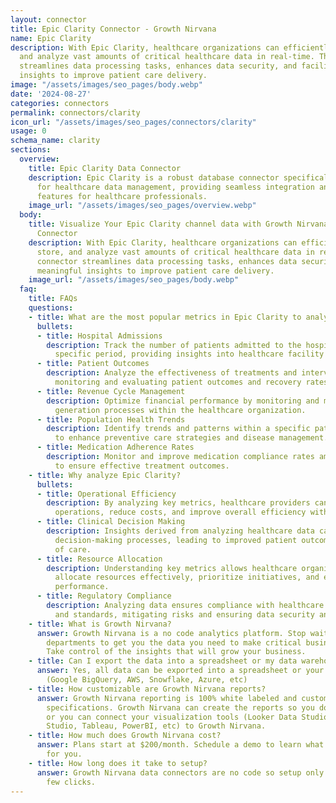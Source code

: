 ```yaml
---
layout: connector
title: Epic Clarity Connector - Growth Nirvana
name: Epic Clarity
description: With Epic Clarity, healthcare organizations can efficiently access, store,
  and analyze vast amounts of critical healthcare data in real-time. The connector
  streamlines data processing tasks, enhances data security, and facilitates meaningful
  insights to improve patient care delivery.
image: "/assets/images/seo_pages/body.webp"
date: '2024-08-27'
categories: connectors
permalink: connectors/clarity
icon_url: "/assets/images/seo_pages/connectors/clarity"
usage: 0
schema_name: clarity
sections:
  overview:
    title: Epic Clarity Data Connector
    description: Epic Clarity is a robust database connector specifically designed
      for healthcare data management, providing seamless integration and advanced
      features for healthcare professionals.
    image_url: "/assets/images/seo_pages/overview.webp"
  body:
    title: Visualize Your Epic Clarity channel data with Growth Nirvana's Epic Clarity
      Connector
    description: With Epic Clarity, healthcare organizations can efficiently access,
      store, and analyze vast amounts of critical healthcare data in real-time. The
      connector streamlines data processing tasks, enhances data security, and facilitates
      meaningful insights to improve patient care delivery.
    image_url: "/assets/images/seo_pages/body.webp"
  faq:
    title: FAQs
    questions:
    - title: What are the most popular metrics in Epic Clarity to analyze?
      bullets:
      - title: Hospital Admissions
        description: Track the number of patients admitted to the hospital over a
          specific period, providing insights into healthcare facility utilization.
      - title: Patient Outcomes
        description: Analyze the effectiveness of treatments and interventions by
          monitoring and evaluating patient outcomes and recovery rates.
      - title: Revenue Cycle Management
        description: Optimize financial performance by monitoring and managing revenue
          generation processes within the healthcare organization.
      - title: Population Health Trends
        description: Identify trends and patterns within a specific patient population
          to enhance preventive care strategies and disease management.
      - title: Medication Adherence Rates
        description: Monitor and improve medication compliance rates among patients
          to ensure effective treatment outcomes.
    - title: Why analyze Epic Clarity?
      bullets:
      - title: Operational Efficiency
        description: By analyzing key metrics, healthcare providers can streamline
          operations, reduce costs, and improve overall efficiency within the organization.
      - title: Clinical Decision Making
        description: Insights derived from analyzing healthcare data can guide clinical
          decision-making processes, leading to improved patient outcomes and quality
          of care.
      - title: Resource Allocation
        description: Understanding key metrics allows healthcare organizations to
          allocate resources effectively, prioritize initiatives, and enhance overall
          performance.
      - title: Regulatory Compliance
        description: Analyzing data ensures compliance with healthcare regulations
          and standards, mitigating risks and ensuring data security and patient privacy.
    - title: What is Growth Nirvana?
      answer: Growth Nirvana is a no code analytics platform. Stop waiting for other
        departments to get you the data you need to make critical business decisions.
        Take control of the insights that will grow your business.
    - title: Can I export the data into a spreadsheet or my data warehouse?
      answer: Yes, all data can be exported into a spreadsheet or your data warehouse
        (Google BigQuery, AWS, Snowflake, Azure, etc)
    - title: How customizable are Growth Nirvana reports?
      answer: Growth Nirvana reporting is 100% white labeled and customized to your
        specifications. Growth Nirvana can create the reports so you don’t have to
        or you can connect your visualization tools (Looker Data Studio/Google Data
        Studio, Tableau, PowerBI, etc) to Growth Nirvana.
    - title: How much does Growth Nirvana cost?
      answer: Plans start at $200/month. Schedule a demo to learn what plan is best
        for you.
    - title: How long does it take to setup?
      answer: Growth Nirvana data connectors are no code so setup only requires a
        few clicks.
---
```


